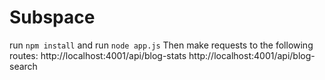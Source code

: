 # Subspace
run ```npm install```
and run ```node app.js```
Then make requests to the following routes:
http://localhost:4001/api/blog-stats
http://localhost:4001/api/blog-search
